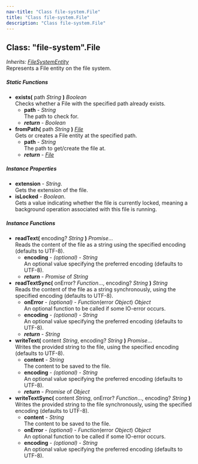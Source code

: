 ```yaml
---
nav-title: "Class file-system.File"
title: "Class file-system.File"
description: "Class file-system.File"
---
```

## Class: "file-system".File  
_Inherits:_ [_FileSystemEntity_](../file-system/FileSystemEntity.md)  
Represents a File entity on the file system.

##### Static Functions
 - **exists(** path _String_ **)** _Boolean_  
     Checks whether a File with the specified path already exists.
   - **path** - _String_  
     The path to check for.
   - _**return**_ - _Boolean_
 - **fromPath(** path _String_ **)** [_File_](../file-system/File.md)  
     Gets or creates a File entity at the specified path.
   - **path** - _String_  
     The path to get/create the file at.
   - _**return**_ - [_File_](../file-system/File.md)

##### Instance Properties
 - **extension** - _String_.    
  Gets the extension of the file.
 - **isLocked** - _Boolean_.    
  Gets a value indicating whether the file is currently locked, meaning a background operation associated with this file is running.

##### Instance Functions
 - **readText(** encoding? _String_ **)** _Promise_...  
     Reads the content of the file as a string using the specified encoding (defaults to UTF-8).
   - **encoding** - _(optional)_ - _String_  
     An optional value specifying the preferred encoding (defaults to UTF-8).
   - _**return**_ - _Promise_ of _String_
 - **readTextSync(** onError? _Function_..., encoding? _String_ **)** _String_  
     Reads the content of the file as a string synchronously, using the specified encoding (defaults to UTF-8).
   - **onError** - _(optional)_ - _Function_(error _Object_) _Object_  
     An optional function to be called if some IO-error occurs.
   - **encoding** - _(optional)_ - _String_  
     An optional value specifying the preferred encoding (defaults to UTF-8).
   - _**return**_ - _String_
 - **writeText(** content _String_, encoding? _String_ **)** _Promise_...  
     Writes the provided string to the file, using the specified encoding (defaults to UTF-8).
   - **content** - _String_  
     The content to be saved to the file.
   - **encoding** - _(optional)_ - _String_  
     An optional value specifying the preferred encoding (defaults to UTF-8).
   - _**return**_ - _Promise_ of _Object_
 - **writeTextSync(** content _String_, onError? _Function_..., encoding? _String_ **)**  
     Writes the provided string to the file synchronously, using the specified encoding (defaults to UTF-8).
   - **content** - _String_  
     The content to be saved to the file.
   - **onError** - _(optional)_ - _Function_(error _Object_) _Object_  
     An optional function to be called if some IO-error occurs.
   - **encoding** - _(optional)_ - _String_  
     An optional value specifying the preferred encoding (defaults to UTF-8).